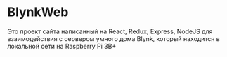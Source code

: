 # BlynkWeb

Это проект сайта написанный на React, Redux, Express, NodeJS для взаимодействия с сервером умного дома Blynk, который находится в локальной сети на Raspberry Pi 3B+
